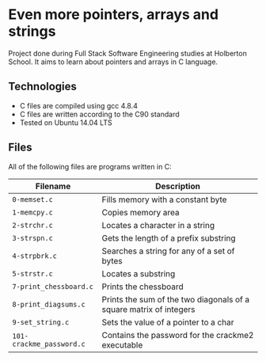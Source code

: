 # Even more pointers, arrays and strings
Project done during Full Stack Software Engineering studies at Holberton School. It aims to learn about pointers and arrays in C language.

## Technologies
- C files are compiled using gcc 4.8.4
- C files are written according to the C90 standard
- Tested on Ubuntu 14.04 LTS
## Files
All of the following files are programs written in C:

|Filename |	Description|
| -------- | ---------- |
|`0-memset.c` |	Fills memory with a constant byte |
|`1-memcpy.c`	| Copies memory area |
|`2-strchr.c`	| Locates a character in a string |
|`3-strspn.c`	| Gets the length of a prefix substring |
|`4-strpbrk.c` | Searches a string for any of a set of bytes |
|`5-strstr.c`	| Locates a substring |
|`7-print_chessboard.c` |	Prints the chessboard |
|`8-print_diagsums.c`	| Prints the sum of the two diagonals of a square matrix of integers |
|`9-set_string.c`	| Sets the value of a pointer to a char |
|`101-crackme_password.c` |	Contains the password for the crackme2 executable |
